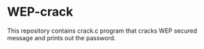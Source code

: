 # WEP-crack
This repository contains crack.c program that cracks WEP secured message and prints out the password.
